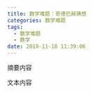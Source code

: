 ```yaml
---
title: 数学难题：哥德巴赫猜想
categories: 数学难题
tags:
  - 数学难题
  - 数学
date: 2019-11-18 11:39:06
---
```


摘要内容

<!-- more -->

文本内容